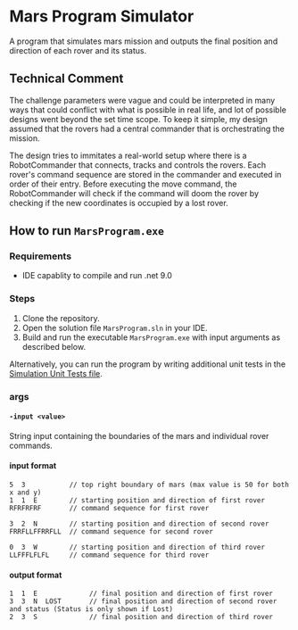# Mars Program Simulator

A program that simulates mars mission and outputs the final position and direction of each rover and its status.

## Technical Comment

The challenge parameters were vague and could be interpreted in many ways that could conflict with what is possible in real life, and lot of possible designs went beyond the set time scope. To keep it simple, my design assumed that the rovers had a central commander that is orchestrating the mission.

The design tries to immitates a real-world setup where there is a RobotCommander that connects, tracks and controls the rovers. Each rover's command sequence are stored in the commander and executed in order of their entry. Before executing the move command, the RobotCommander will check if the command will doom the rover by checking if the new coordinates is occupied by a lost rover.

## How to run `MarsProgram.exe`

### Requirements

- IDE capablity to compile and run .net 9.0

### Steps

1. Clone the repository.
2. Open the solution file `MarsProgram.sln` in your IDE.
3. Build and run the executable `MarsProgram.exe` with input arguments as described below.

Alternatively, you can run the program by writing additional unit tests in the [Simulation Unit Tests file](MarsProgram.UnitTests/SimulationTest.cs).

### args

#### `-input <value>`

String input containing the boundaries of the mars and individual rover commands.

#### input format

```
5  3           // top right boundary of mars (max value is 50 for both x and y)
1  1  E        // starting position and direction of first rover
RFRFRFRF       // command sequence for first rover

3  2  N        // starting position and direction of second rover
FRRFLLFFRRFLL  // command sequence for second rover

0  3  W        // starting position and direction of third rover
LLFFFLFLFL     // command sequence for third rover
```

#### output format

```
1  1  E             // final position and direction of first rover
3  3  N  LOST       // final position and direction of second rover and status (Status is only shown if Lost)
2  3  S             // final position and direction of third rover
```
